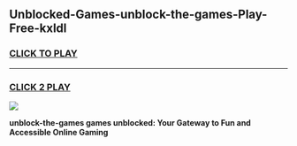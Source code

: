 
## Unblocked-Games-unblock-the-games-Play-Free-kxldl
<h3>
<a href="https://premium76.site?title=unblock-the-games&ref=18A">CLICK TO PLAY</a></h3>
<hr>

<h3>
<a href="https://premium76.site?title=unblock-the-games&ref=18A">CLICK 2 PLAY</a>
  
</h3>

<a href="https://premium76.site?title=unblock-the-games&ref=18A"><img src="https://clearcache.store/games.png"></a>


**unblock-the-games games unblocked: Your Gateway to Fun and Accessible Online Gaming**
